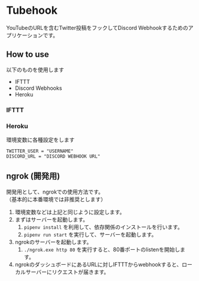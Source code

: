 # Tubehook

YouTubeのURLを含むTwitter投稿をフックしてDiscord Webhookするためのアプリケーションです。

## How to use

以下のものを使用します

- IFTTT
- Discord Webhooks
- Heroku

### IFTTT


### Heroku

環境変数に各種設定をします

```
TWITTER_USER = "USERNAME"
DISCORD_URL = "DISCORD WEBHOOK URL"
```


## ngrok (開発用)

開発用として、ngrokでの使用方法です。       
（基本的に本番環境では非推奨とします）

1. 環境変数などは上記と同じように設定します。
1. まずはサーバーを起動します。
    1. `pipenv install` を利用して、依存関係のインストールを行います。
    1. `pipenv run start` を実行して、サーバーを起動します。
1. ngrokのサーバーを起動します。
    1. `./ngrok.exe http 80` を実行すると、80番ポートのlistenを開始します。
1. ngrokのダッシュボードにあるURLに対しIFTTTからwebhookすると、ローカルサーバーにリクエストが届きます。